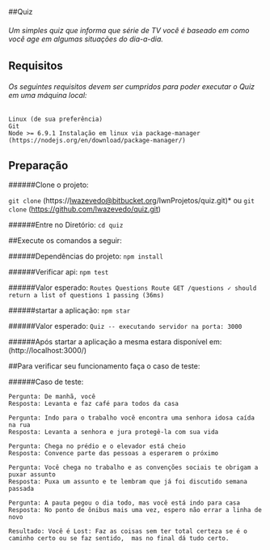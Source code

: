 ##Quiz
###### Um simples quiz que informa que série de TV você é baseado em como você age em algumas situações do dia-a-dia.

## Requisitos
###### Os seguintes requisitos devem ser cumpridos para poder executar o Quiz em uma máquina local:
```
Linux (de sua preferência)
Git
Node >= 6.9.1 Instalação em linux via package-manager (https://nodejs.org/en/download/package-manager/)
```

## Preparação

######Clone o projeto:

`git clone` (https://lwazevedo@bitbucket.org/lwnProjetos/quiz.git)* 
 ou 
`git clone` (https://github.com/lwazevedo/quiz.git)


######Entre no Diretório: `cd quiz`

##Execute os comandos a seguir:

######Dependências do projeto: `npm install`

######Verificar api: `npm test`

######Valor esperado: `Routes Questions Route GET /questions ✓ should return a list of questions 1 passing (36ms)` 

######startar a aplicação: `npm star`

######Valor esperado: `Quiz -- executando servidor na porta: 3000`

######Após startar a aplicação a mesma estara disponível em: (http://localhost:3000/)


##Para verificar seu funcionamento faça o caso de teste: 

######Caso de teste: 
 ```	
 Pergunta: De manhã, você
 Resposta: Levanta e faz café para todos da casa
 
 Pergunta: Indo para o trabalho você encontra uma senhora idosa caída na rua
 Resposta: Levanta a senhora e jura protegê-la com sua vida
 
 Pergunta: Chega no prédio e o elevador está cheio
 Resposta: Convence parte das pessoas a esperarem o próximo
 
 Pergunta: Você chega no trabalho e as convenções sociais te obrigam a puxar assunto
 Resposta: Puxa um assunto e te lembram que já foi discutido semana passada
 
 Pergunta: A pauta pegou o dia todo, mas você está indo para casa
 Resposta: No ponto de ônibus mais uma vez, espero não errar a linha de novo
 ```
`Resultado: Você é Lost: Faz as coisas sem ter total certeza se é o caminho certo ou se faz sentido, 
 mas no final dá tudo certo.`


 